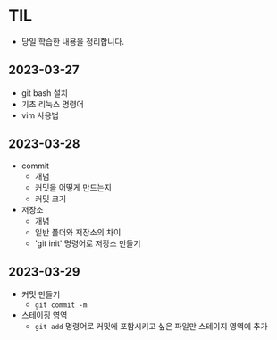 # TIL
- 당일 학습한 내용을 정리합니다.

## 2023-03-27
- git bash 설치
- 기초 리눅스 명령어
- vim 사용법

## 2023-03-28
- commit
    - 개념
    - 커밋을 어떻게 만드는지
    - 커밋 크기
- 저장소
    - 개념
    - 일반 폴더와 저장소의 차이
    - 'git init' 명령어로 저장소 만들기

## 2023-03-29
- 커밋 만들기
    - `git commit -m`
- 스테이징 영역
    - `git add` 명령어로 커밋에 포함시키고 싶은 파일만 스테이지 영역에 추가